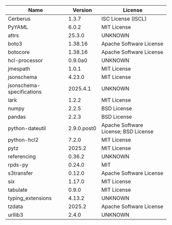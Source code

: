 | Name                      | Version     | License                              |
|---------------------------|-------------|--------------------------------------|
| Cerberus                  | 1.3.7       | ISC License (ISCL)                   |
| PyYAML                    | 6.0.2       | MIT License                          |
| attrs                     | 25.3.0      | UNKNOWN                              |
| boto3                     | 1.38.16     | Apache Software License              |
| botocore                  | 1.38.16     | Apache Software License              |
| hcl-processor             | 0.9.0a0     | UNKNOWN                              |
| jmespath                  | 1.0.1       | MIT License                          |
| jsonschema                | 4.23.0      | MIT License                          |
| jsonschema-specifications | 2025.4.1    | UNKNOWN                              |
| lark                      | 1.2.2       | MIT License                          |
| numpy                     | 2.2.5       | BSD License                          |
| pandas                    | 2.2.3       | BSD License                          |
| python-dateutil           | 2.9.0.post0 | Apache Software License; BSD License |
| python-hcl2               | 7.2.0       | MIT License                          |
| pytz                      | 2025.2      | MIT License                          |
| referencing               | 0.36.2      | UNKNOWN                              |
| rpds-py                   | 0.24.0      | MIT                                  |
| s3transfer                | 0.12.0      | Apache Software License              |
| six                       | 1.17.0      | MIT License                          |
| tabulate                  | 0.9.0       | MIT License                          |
| typing_extensions         | 4.13.2      | UNKNOWN                              |
| tzdata                    | 2025.2      | Apache Software License              |
| urllib3                   | 2.4.0       | UNKNOWN                              |
